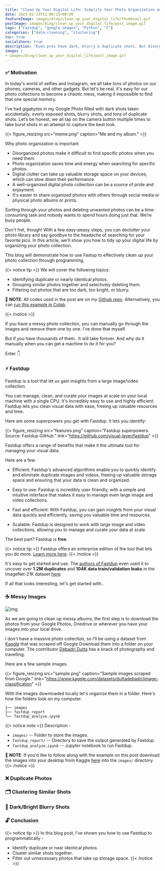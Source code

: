 ```yaml
---
title: "Clean Up Your Digital Life: Simplify Your Photo Organization and Say Goodbye to Photo Clutter"
date: 2023-02-23T11:00:15+08:00
featureImage: images/blog/clean_up_your_digital_life/thumbnail.gif
postImage: images/blog/clean_up_your_digital_life/post_image.gif
tags: ["Fastdup", "google-images", "Python", "C"]
categories: ["data-cleaning", "clustering"]
toc: true
socialshare: true
description: "Even pros have dark, blurry & duplicate shots. But disorganization can make it hard to find those special memories. Let's fix that."
images : 
- images/blog/clean_up_your_digital_life/post_image.gif
---
```


### ✅ Motivation

In today's world of selfies and Instagram, we all take tons of photos on our phones, cameras, and other gadgets. But let's be real, it's easy for our photo collections to become a chaotic mess, making it impossible to find that one special memory. 

I’ve had gigabytes in my Google Photo filled with dark shots taken accidentally, overly exposed shots, blurry shots, and tons of duplicate shots. Let’s be honest, we all tap on the camera button multiple times to take burst shots in an attempt to capture the best look.

{{< figure_resizing src="meme.png" caption="Me and my album." >}}


Why photo organization is important

- Disorganized photos make it difficult to find specific photos when you need them.
- Photo organization saves time and energy when searching for specific photos.
- Digital clutter can take up valuable storage space on your devices, which can slow down their performance.
- A well-organized digital photo collection can be a source of pride and enjoyment.
- It's easier to share organized photos with others through social media or physical photo albums or prints.

Sorting through your photos and deleting unwanted photos can be a time-consuming task and nobody wants to spend hours doing just that. We’re busy people.

Don't fret, though! With a few easy-peasy steps, you can declutter your photo library and say goodbye to the headache of searching for your favorite pics. In this article, we'll show you how to tidy up your digital life by organizing your photo collection.

This blog will demonstrate how to use Fastup to effectively clean up your photo collection through programming. 

{{< notice tip >}}
We will cover the following topics:

- Identifying duplicate or nearly identical photos.
- Grouping similar photos together and selectively deleting them.
- Filtering out photos that are too dark, too bright, or blurry.


📝 **NOTE**: All codes used in the post are on my [Github repo](https://github.com/dnth/clean-up-digital-life-fastdup-blogpost). Alternatively, you can [run this example in Colab](https://github.com/dnth/fastdup-manage-clean-curate-blogpost/blob/main/clean.ipynb).

{{< /notice >}}

If you have a messy photo collection, you can manually go through the images and remove them one by one. I've done that myself.

But if you have thousands of them.. It will take forever. 
And why do it manually when you can get a machine to do it for you?

Enter 👇

### ⚡ Fastdup

Fastdup is a tool that let us gain insights from a large image/video collection. 

You can manage, clean, and curate your images at scale on your local machine with a single CPU.
It's incredibly easy to use and highly efficient. 
Fastdup lets you clean visual data with ease, freeing up valuable resources and time. 

Here are some superpowers you get with Fastdup.
It lets you identify:

{{< figure_resizing src="features.png" caption="Fastdup superpowers. Source: Fastdup GitHub." link="https://github.com/visual-layer/fastdup" >}}


Fastdup offers a range of benefits that make it the ultimate tool for managing your visual data. 

Here are a few:

+ Efficient: Fastdup's advanced algorithms enable you to quickly identify and eliminate duplicate images and videos, freeing up valuable storage space and ensuring that your data is clean and organized.

+ Easy to use: Fastdup is incredibly user-friendly, with a simple and intuitive interface that makes it easy to manage even large image and video collections.

+ Fast and efficient: With Fastdup, you can gain insights from your visual data quickly and efficiently, saving you valuable time and resources.

+ Scalable: Fastdup is designed to work with large image and video collections, allowing you to manage and curate your data at scale.

The best part? Fastdup is **free**.

{{< notice tip >}}
Fastdup offers an enterprise edition of the tool that lets you do more. [Learn more here](https://www.visual-layer.com/).
{{< /notice >}}

It's easy to get started and use. 
The [authors of Fastdup](https://www.visual-layer.com/) even used it to uncover over **1.2M duplicates** and **104K data train/validation leaks** in the ImageNet-21K dataset [here](https://medium.com/@amiralush/large-image-datasets-today-are-a-mess-e3ea4c9e8d22).


If all that looks interesting, let's get started with..

### ☕ Messy Images

![img](https://media.giphy.com/media/10zsjaH4g0GgmY/giphy.gif)

As we are going to clean up messy albums, the first step is to download the photos from your Google Photos, Onedrive or wherever you have your images into your local drive.

I don't have a massive photo collection, so I’ll be using a dataset from [Kaggle](https://www.kaggle.com/datasets/duttadebadri/image-classification) that was scraped off Google Download them into a folder on your computer. The contributor [Debadri Dutta](https://www.linkedin.com/in/debadridtt/) has a knack of photography and travelling. 

Here are a few sample images.

{{< figure_resizing src="sample.png" caption="Sample images scraped from Google." link="https://www.kaggle.com/datasets/duttadebadri/image-classification" >}}


With the images downloaded locally let's organize them in a folder.
Here's how the folders look on my computer.

```tree
├── images
├── fastdup_report
└── fastdup_analyze.ipynb
```

{{< notice note >}}
Description -
+ `images/` -- Folder to store the images.
+ `fastdup_report/` -- Directory to save the output generated by Fastdup.
+ `fastdup_analyze.ipynb` -- Jupyter notebook to run Fastdup.

📝 **NOTE**: If you'd like to follow along with the example on this post download the images into your desktop from Kaggle [here](https://www.kaggle.com/datasets/duttadebadri/image-classification) into the `images/` directory.
{{< /notice >}}

### ❌ Duplicate Photos

### 🗂 Clustering Similar Shots

### 🤳 Dark/Bright Blurry Shots

### 🔓 Conclusion


{{< notice tip >}}
In this blog post, I’ve shown you how to use Fastdup to programmatically -

- Identify duplicate or near identical photos.
- Cluster similar shots together.
- Filter out unnecessary photos that take up storage space.
{{< /notice >}}
